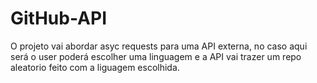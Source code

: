 # GitHub-API
 O projeto vai abordar asyc requests para uma API externa, no caso aqui será o user poderá escolher uma linguagem e a API vai trazer um repo aleatorio feito com a liguagem escolhida. 
